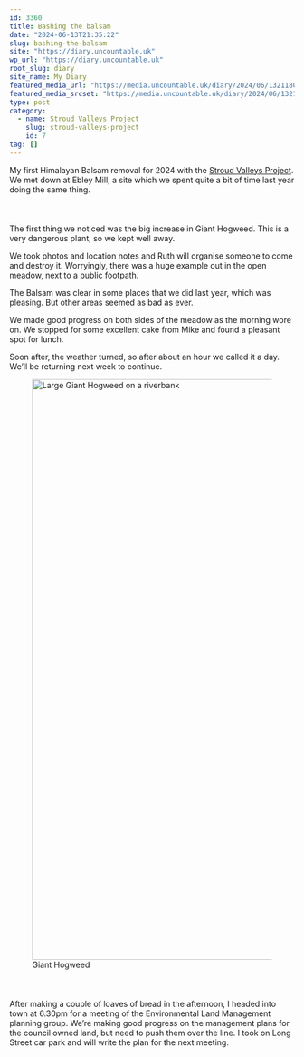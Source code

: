 ```yaml
---
id: 3360
title: Bashing the balsam
date: "2024-06-13T21:35:22"
slug: bashing-the-balsam
site: "https://diary.uncountable.uk"
wp_url: "https://diary.uncountable.uk"
root_slug: diary
site_name: My Diary
featured_media_url: "https://media.uncountable.uk/diary/2024/06/13211802/IMG20240613102149.webp"
featured_media_srcset: "https://media.uncountable.uk/diary/2024/06/13211802/IMG20240613102149-300x169.webp 300w, https://media.uncountable.uk/diary/2024/06/13211802/IMG20240613102149-1024x576.webp 1024w, https://media.uncountable.uk/diary/2024/06/13211802/IMG20240613102149-150x150.webp 150w, https://media.uncountable.uk/diary/2024/06/13211802/IMG20240613102149-640x360.webp 640w, https://media.uncountable.uk/diary/2024/06/13211802/IMG20240613102149.webp 2000w"
type: post
category:
  - name: Stroud Valleys Project
    slug: stroud-valleys-project
    id: 7
tag: []
---
```



<p>My first Himalayan Balsam removal for 2024 with the <a href="https://www.stroudvalleysproject.org/">Stroud Valleys Project</a>.  We met down at Ebley Mill, a site which we spent quite a bit of time last year doing the same thing.</p>


<style>.kb-row-layout-id3360_29e998-56 > .kt-row-column-wrap{align-content:start;}:where(.kb-row-layout-id3360_29e998-56 > .kt-row-column-wrap) > .wp-block-kadence-column{justify-content:start;}.kb-row-layout-id3360_29e998-56 > .kt-row-column-wrap{column-gap:var(--global-kb-gap-md, 2rem);row-gap:var(--global-kb-gap-md, 2rem);padding-top:var(--global-kb-spacing-sm, 1.5rem);padding-bottom:var(--global-kb-spacing-sm, 1.5rem);grid-template-columns:repeat(2, minmax(0, 1fr));}.kb-row-layout-id3360_29e998-56 > .kt-row-layout-overlay{opacity:0.30;}@media all and (max-width: 1024px){.kb-row-layout-id3360_29e998-56 > .kt-row-column-wrap{grid-template-columns:repeat(2, minmax(0, 1fr));}}@media all and (max-width: 767px){.kb-row-layout-id3360_29e998-56 > .kt-row-column-wrap{grid-template-columns:minmax(0, 1fr);}.kb-row-layout-id3360_29e998-56 > .kt-row-column-wrap > .wp-block-kadence-column:nth-of-type(1){order:2;}.kb-row-layout-id3360_29e998-56 > .kt-row-column-wrap > .wp-block-kadence-column:nth-of-type(2){order:1;}.kb-row-layout-id3360_29e998-56 > .kt-row-column-wrap > .wp-block-kadence-column:nth-of-type(3){order:12;}.kb-row-layout-id3360_29e998-56 > .kt-row-column-wrap > .wp-block-kadence-column:nth-of-type(4){order:11;}.kb-row-layout-id3360_29e998-56 > .kt-row-column-wrap > .wp-block-kadence-column:nth-of-type(5){order:22;}.kb-row-layout-id3360_29e998-56 > .kt-row-column-wrap > .wp-block-kadence-column:nth-of-type(6){order:21;}.kb-row-layout-id3360_29e998-56 > .kt-row-column-wrap > .wp-block-kadence-column:nth-of-type(7){order:32;}.kb-row-layout-id3360_29e998-56 > .kt-row-column-wrap > .wp-block-kadence-column:nth-of-type(8){order:31;}}</style><div class="kb-row-layout-wrap kb-row-layout-id3360_29e998-56 alignnone wp-block-kadence-rowlayout"><div class="kt-row-column-wrap kt-has-2-columns kt-row-layout-equal kt-tab-layout-inherit kt-mobile-layout-row kt-row-valign-top">
<style>.kadence-column3360_d52f6a-7d > .kt-inside-inner-col,.kadence-column3360_d52f6a-7d > .kt-inside-inner-col:before{border-top-left-radius:0px;border-top-right-radius:0px;border-bottom-right-radius:0px;border-bottom-left-radius:0px;}.kadence-column3360_d52f6a-7d > .kt-inside-inner-col{column-gap:var(--global-kb-gap-sm, 1rem);}.kadence-column3360_d52f6a-7d > .kt-inside-inner-col{flex-direction:column;}.kadence-column3360_d52f6a-7d > .kt-inside-inner-col > .aligncenter{width:100%;}.kadence-column3360_d52f6a-7d > .kt-inside-inner-col:before{opacity:0.3;}.kadence-column3360_d52f6a-7d{position:relative;}@media all and (max-width: 1024px){.kadence-column3360_d52f6a-7d > .kt-inside-inner-col{flex-direction:column;justify-content:center;}}@media all and (max-width: 767px){.kadence-column3360_d52f6a-7d > .kt-inside-inner-col{flex-direction:column;justify-content:center;}}</style>
<div class="wp-block-kadence-column kadence-column3360_d52f6a-7d"><div class="kt-inside-inner-col">
<p>The first thing we noticed was the big increase in Giant Hogweed.  This is a very dangerous plant, so we kept well away.</p>



<p>We took photos and location notes and Ruth will organise someone to come and destroy it.  Worryingly, there was a huge example out in the open meadow, next to a public footpath.</p>



<p>The Balsam was clear in some places that we did last year, which was pleasing.  But other areas seemed as bad as ever.</p>



<p>We made good progress on both sides of the meadow as the morning wore on.  We stopped for some excellent cake from Mike and found a pleasant spot for lunch.</p>



<p>Soon after, the weather turned, so after about an hour we called it a day.  We&#8217;ll be returning next week to continue.</p>
</div></div>


<style>.kadence-column3360_8982d5-26 > .kt-inside-inner-col,.kadence-column3360_8982d5-26 > .kt-inside-inner-col:before{border-top-left-radius:0px;border-top-right-radius:0px;border-bottom-right-radius:0px;border-bottom-left-radius:0px;}.kadence-column3360_8982d5-26 > .kt-inside-inner-col{column-gap:var(--global-kb-gap-sm, 1rem);}.kadence-column3360_8982d5-26 > .kt-inside-inner-col{flex-direction:column;}.kadence-column3360_8982d5-26 > .kt-inside-inner-col > .aligncenter{width:100%;}.kadence-column3360_8982d5-26 > .kt-inside-inner-col:before{opacity:0.3;}.kadence-column3360_8982d5-26{position:relative;}@media all and (max-width: 1024px){.kadence-column3360_8982d5-26 > .kt-inside-inner-col{flex-direction:column;justify-content:center;}}@media all and (max-width: 767px){.kadence-column3360_8982d5-26 > .kt-inside-inner-col{flex-direction:column;justify-content:center;}}</style>
<div class="wp-block-kadence-column kadence-column3360_8982d5-26"><div class="kt-inside-inner-col">
<figure class="wp-block-image size-large"><img loading="lazy" decoding="async" width="576" height="1024" src="https://media.uncountable.uk/diary/2024/06/13211800/IMG20240613103405-576x1024.webp" alt="Large Giant Hogweed on a riverbank" class="wp-image-3361" srcset="https://media.uncountable.uk/diary/2024/06/13211800/IMG20240613103405-576x1024.webp 576w, https://media.uncountable.uk/diary/2024/06/13211800/IMG20240613103405-169x300.webp 169w, https://media.uncountable.uk/diary/2024/06/13211800/IMG20240613103405-360x640.webp 360w, https://media.uncountable.uk/diary/2024/06/13211800/IMG20240613103405-scaled.webp 1440w" sizes="auto, (max-width: 576px) 100vw, 576px" /><figcaption class="wp-element-caption">Giant Hogweed</figcaption></figure>
</div></div>

</div></div>


<p>After making a couple of loaves of bread in the afternoon, I headed into town at 6.30pm for a meeting of the Environmental Land Management planning group.  We&#8217;re making good progress on the management plans for the council owned land, but need to push them over the line.  I took on Long Street car park and will write the plan for the next meeting.</p>
